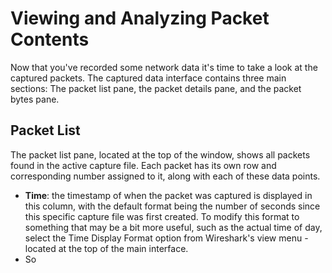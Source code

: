 # Viewing and Analyzing Packet Contents
Now that you've recorded some network data it's time to take a look at the captured packets. The captured data interface contains three main sections: The packet list pane, the packet details pane, and the packet bytes pane.

## Packet List
The packet list pane, located at the top of the window, shows all packets found in the active capture file. Each packet has its own row and corresponding number assigned to it, along with each of these data points.

- **Time**: the timestamp of when the packet was captured is displayed in this column, with the default format being the number of seconds since this specific capture file was first created. To modify this format to something that may be a bit more useful, such as the actual time of day, select the Time Display Format option from Wireshark's view menu -located at the top of the main interface.
- So
<!--stackedit_data:
eyJoaXN0b3J5IjpbLTQwMTAxNTkwNiwtMjA4ODc0NjYxMl19
-->